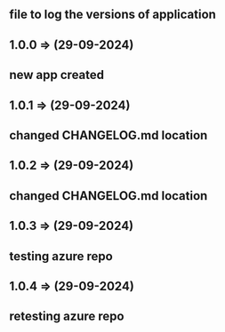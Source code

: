 ## file to log the versions of application

## 1.0.0 => (29-09-2024)
## new app created

## 1.0.1 => (29-09-2024)
## changed CHANGELOG.md location

## 1.0.2 => (29-09-2024)
## changed CHANGELOG.md location

## 1.0.3 => (29-09-2024)
## testing azure repo

## 1.0.4 => (29-09-2024)
## retesting azure repo

